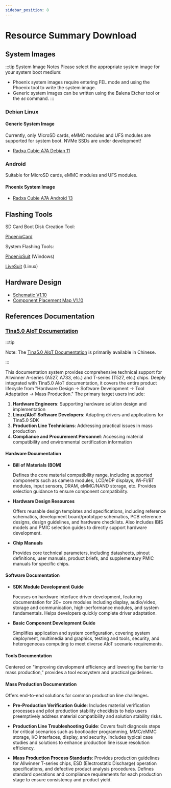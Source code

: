 ```yaml
---
sidebar_position: 8
---
```


# Resource Summary Download

## System Images

:::tip System Image Notes
Please select the appropriate system image for your system boot medium:

- Phoenix system images require entering FEL mode and using the Phoenix tool to write the system image.
- Generic system images can be written using the Balena Etcher tool or the `dd` command.
  :::

### Debian Linux

#### Generic System Image

Currently, only MicroSD cards, eMMC modules and UFS modules are supported for system boot. NVMe SSDs are under development!

- [Radxa Cubie A7A Debian 11](https://github.com/radxa-build/radxa-cubie-a7a/releases/download/rsdk-b1/radxa-cubie-a7a_bullseye_kde_b1.output_512.img.xz)

### Android

Suitable for MicroSD cards, eMMC modules and UFS modules.

#### Phoenix System Image

- [Radxa Cubie A7A Android 13](https://github.com/radxa/allwinner-android-manifests/releases/download/A733-Android13-20250814/a733_android13_radxa_a7a_20250814_uart0.zip)

## Flashing Tools

SD Card Boot Disk Creation Tool:

[PhoenixCard](https://dl.radxa.com/tools/windows/PhoenixCard_V4.3.1.zip)

System Flashing Tools:

[PhoenixSuit](https://dl.radxa.com/tools/windows/PhoenixSuit_V2.0.4.zip) (Windows)

[LiveSuit](https://dl.radxa.com/tools/linux/LiveSuit_Linux_V3.0.8.zip) (Linux)

## Hardware Design

- [Schematic V1.10](https://dl.radxa.com/cubie/a7a/docs/hw/radxa_cubie_a7a_v1.10_schematic.pdf)
- [Component Placement Map V1.10](https://dl.radxa.com/cubie/a7a/docs/hw/radxa_cubie_a7a_v1.10_Components_Placement_map.pdf)

## References Documentation

### [Tina5.0 AIoT Documentation](https://gitlab.com/tina5.0_aiot/product/docs/)

:::tip

Note: The [Tina5.0 AIoT Documentation](https://gitlab.com/tina5.0_aiot/product/docs/) is primarily available in Chinese.

:::

This documentation system provides comprehensive technical support for Allwinner A-series (A527, A733, etc.) and T-series (T527, etc.) chips. Deeply integrated with Tina5.0 AIoT documentation, it covers the entire product lifecycle from "Hardware Design → Software Development → Tool Adaptation → Mass Production." The primary target users include:

1. **Hardware Engineers**: Supporting hardware solution design and implementation
2. **Linux/AIoT Software Developers**: Adapting drivers and applications for Tina5.0 SDK
3. **Production Line Technicians**: Addressing practical issues in mass production
4. **Compliance and Procurement Personnel**: Accessing material compatibility and environmental certification information

#### Hardware Documentation

- **Bill of Materials (BOM)**

  Defines the core material compatibility range, including supported components such as camera modules, LCD/eDP displays, Wi-Fi/BT modules, input sensors, DRAM, eMMC/NAND storage, etc. Provides selection guidance to ensure component compatibility.

- **Hardware Design Resources**

  Offers reusable design templates and specifications, including reference schematics, development board/prototype schematics, PCB reference designs, design guidelines, and hardware checklists. Also includes IBIS models and PMIC selection guides to directly support hardware development.

- **Chip Manuals**

  Provides core technical parameters, including datasheets, pinout definitions, user manuals, product briefs, and supplementary PMIC manuals for specific chips.

#### Software Documentation

- **SDK Module Development Guide**

  Focuses on hardware interface driver development, featuring documentation for 20+ core modules including display, audio/video, storage and communication, high-performance modules, and system fundamentals. Helps developers quickly complete driver adaptation.

- **Basic Component Development Guide**

  Simplifies application and system configuration, covering system deployment, multimedia and graphics, testing and tools, security, and heterogeneous computing to meet diverse AIoT scenario requirements.

#### Tools Documentation

Centered on "improving development efficiency and lowering the barrier to mass production," provides a tool ecosystem and practical guidelines.

#### Mass Production Documentation

Offers end-to-end solutions for common production line challenges.

- **Pre-Production Verification Guide**: Includes material verification processes and pilot production stability checklists to help users preemptively address material compatibility and solution stability risks.

- **Production Line Troubleshooting Guide**: Covers fault diagnosis steps for critical scenarios such as bootloader programming, MMC/eMMC storage, I/O interfaces, display, and security. Includes typical case studies and solutions to enhance production line issue resolution efficiency.

- **Mass Production Process Standards**: Provides production guidelines for Allwinner T-series chips, ESD (Electrostatic Discharge) operation specifications, and defective product analysis procedures. Defines standard operations and compliance requirements for each production stage to ensure consistency and product yield.

